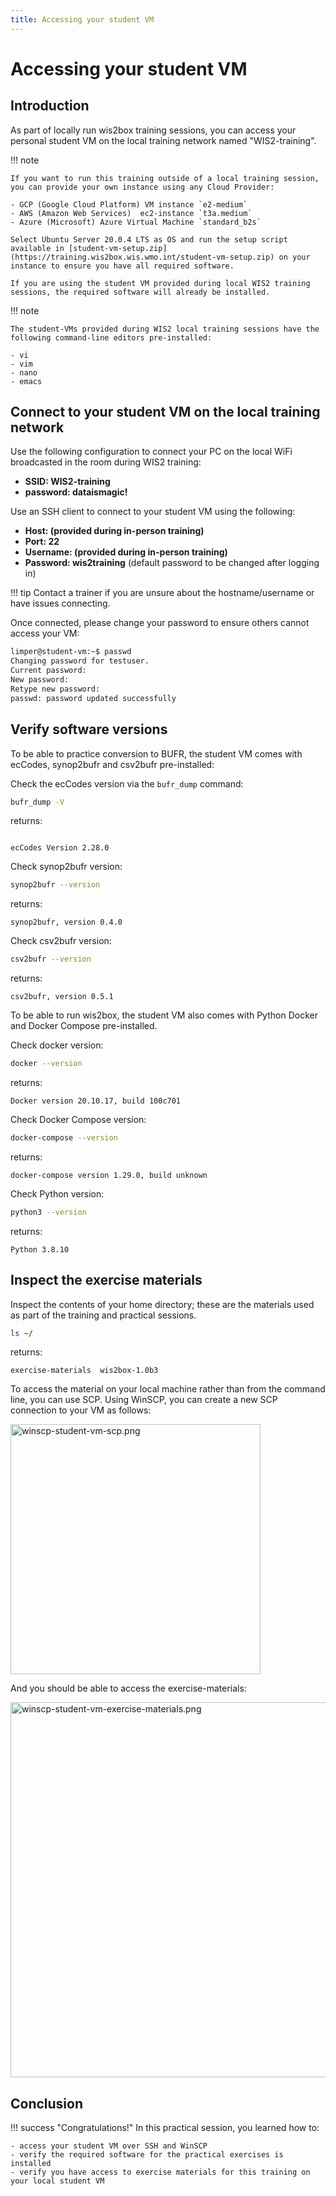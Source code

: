 ```yaml
---
title: Accessing your student VM
---
```


# Accessing your student VM

## Introduction

As part of locally run wis2box training sessions, you can access your personal student VM on the local training network named "WIS2-training".

!!! note

    If you want to run this training outside of a local training session, you can provide your own instance using any Cloud Provider:

    - GCP (Google Cloud Platform) VM instance `e2-medium`
    - AWS (Amazon Web Services)  ec2-instance `t3a.medium` 
    - Azure (Microsoft) Azure Virtual Machine `standard_b2s`

    Select Ubuntu Server 20.0.4 LTS as OS and run the setup script available in [student-vm-setup.zip](https://training.wis2box.wis.wmo.int/student-vm-setup.zip) on your instance to ensure you have all required software.

    If you are using the student VM provided during local WIS2 training sessions, the required software will already be installed.

!!! note

    The student-VMs provided during WIS2 local training sessions have the following command-line editors pre-installed:

    - vi
    - vim
    - nano
    - emacs

## Connect to your student VM on the local training network

Use the following configuration to connect your PC on the local WiFi broadcasted in the room during WIS2 training:

- **SSID: WIS2-training**
- **password: dataismagic!**

Use an SSH client to connect to your student VM using the following:

- **Host: (provided during in-person training)**
- **Port: 22**
- **Username: (provided during in-person training)**
- **Password: wis2training** (default password to be changed after logging in)

!!! tip
    Contact a trainer if you are unsure about the hostname/username or have issues connecting.

Once connected, please change your password to ensure others cannot access your VM:

```bash
limper@student-vm:~$ passwd
Changing password for testuser.
Current password:
New password:
Retype new password:
passwd: password updated successfully
```

## Verify software versions

To be able to practice conversion to BUFR, the student VM comes with ecCodes, synop2bufr and csv2bufr pre-installed:

Check the ecCodes version via the `bufr_dump` command:

```bash
bufr_dump -V
```
returns:
```console

ecCodes Version 2.28.0
```

Check synop2bufr version:
```bash
synop2bufr --version
```
returns:
```console
synop2bufr, version 0.4.0
```

Check csv2bufr version:
```bash
csv2bufr --version
```
returns:
```console
csv2bufr, version 0.5.1
```

To be able to run wis2box, the student VM also comes with Python Docker and Docker Compose pre-installed. 

Check docker version:
```bash
docker --version
```
returns:
```console
Docker version 20.10.17, build 100c701
```

Check Docker Compose version:
```bash
docker-compose --version
```
returns:
```console
docker-compose version 1.29.0, build unknown
```

Check Python version:
```bash
python3 --version
```
returns:
```console
Python 3.8.10
```

## Inspect the exercise materials

Inspect the contents of your home directory; these are the materials used as part of the training and practical sessions.

```bash
ls ~/
```
returns:
```console
exercise-materials  wis2box-1.0b3
```

To access the material on your local machine rather than from the command line, you can use SCP. Using WinSCP, you can create a new SCP connection to your VM as follows:

<img alt="winscp-student-vm-scp.png" src="../../assets/img/winscp-student-vm-scp.png" width="400">

And you should be able to access the exercise-materials:

<img alt="winscp-student-vm-exercise-materials.png" src="../../assets/img/winscp-student-vm-exercise-materials.png" width="600">


## Conclusion

!!! success "Congratulations!"
    In this practical session, you learned how to:

    - access your student VM over SSH and WinSCP
    - verify the required software for the practical exercises is installed
    - verify you have access to exercise materials for this training on your local student VM
